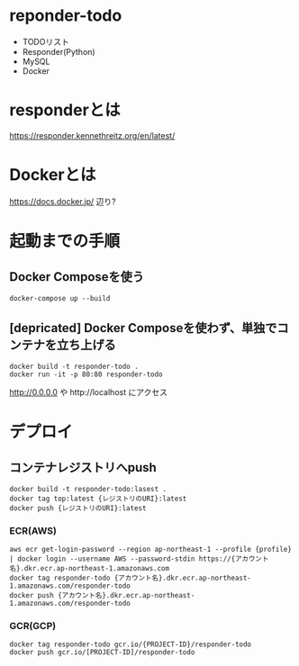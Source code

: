 
# reponder-todo

 - TODOリスト
 - Responder(Python)
 - MySQL
 - Docker

# responderとは

https://responder.kennethreitz.org/en/latest/

# Dockerとは

https://docs.docker.jp/ 辺り?

# 起動までの手順

## Docker Composeを使う
```
docker-compose up --build
```

## [depricated] Docker Composeを使わず、単独でコンテナを立ち上げる

```
docker build -t responder-todo .
docker run -it -p 80:80 responder-todo
```

http://0.0.0.0 や http://localhost にアクセス

# デプロイ

## コンテナレジストリへpush
```
docker build -t responder-todo:lasest .
docker tag top:latest {レジストリのURI}:latest
docker push {レジストリのURI}:latest
```

### ECR(AWS)
```
aws ecr get-login-password --region ap-northeast-1 --profile {profile} | docker login --username AWS --password-stdin https://{アカウント名}.dkr.ecr.ap-northeast-1.amazonaws.com
docker tag responder-todo {アカウント名}.dkr.ecr.ap-northeast-1.amazonaws.com/responder-todo
docker push {アカウント名}.dkr.ecr.ap-northeast-1.amazonaws.com/responder-todo
```

### GCR(GCP)
```
docker tag responder-todo gcr.io/{PROJECT-ID}/responder-todo
docker push gcr.io/[PROJECT-ID]/responder-todo
```
